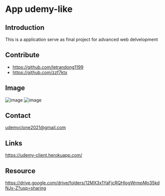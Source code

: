 # App udemy-like
## Introduction
This is a application serve as final project for advanced web delvelopment
## Contribute
- https://github.com/letrandong1199
- https://github.com/zzf7ktx
## Image
![image](https://user-images.githubusercontent.com/41227962/130090745-f8fe1925-a7fc-4430-a28b-3850d47872d5.png)
![image](https://user-images.githubusercontent.com/41227962/130090807-8ea3e91a-cef2-4352-b5fd-c4216c48164c.png)
## Contact
udemyclone2021@gmail.com

## Links
https://udemy-client.herokuapp.com/

## Resource
https://drive.google.com/drive/folders/12MX3x1YaFjcRQHlogWrmpMo35kdNJx-Z?usp=sharing
